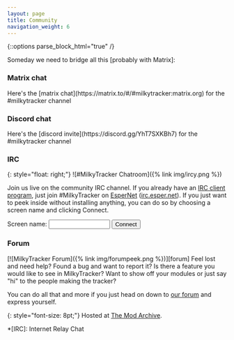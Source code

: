 ```yaml
---
layout: page
title: Community
navigation_weight: 6
---
```

{::options parse_block_html="true" /}

Someday we need to bridge all this [probably with Matrix]:

### Matrix chat
<div class="section">
Here's the [matrix chat](https://matrix.to/#/#milkytracker:matrix.org) for the #milkytracker channel
</div>

### Discord chat
<div class="section">
Here's the [discord invite](https://discord.gg/YhT7SXKBh7) for the #milkytracker channel
</div>

### IRC
<div class="section">
{: style="float: right;"}
![#MilkyTracker Chatroom]({% link img/ircy.png %})

Join us live on the community IRC channel. If you already have an [IRC client program][irc-clients], just join #MilkyTracker on [EsperNet] ([irc.esper.net]). If you just want to peek inside without installing anything, you can do so by choosing a screen name and clicking Connect.
<form id="login" action="http://webchat.esper.net/" onsubmit="javascript:return validateLogin();">
Screen name:
<input type="text" id="nick" name="nick" maxlength="30" style="width: 20ex;" />
<input id="connect" type="submit" value="Connect" />
<input name="channels" type="hidden" value="MilkyTracker" />
<input name="prompt" type="hidden" value="0" />
<input name="bg_color" type="hidden" value="223344" />
</form>
</div>

<!-- 
We don't need this, do we?
### E-mail
<div class="section">
You can also contact the MilkyTracker team by email at <span class="email">ten.rekcartyklim@troppus</span>. If the address looks weird, maybe you should look at it from <cite>reverse</cite> angle.
</div>
-->

### Forum

<div class="section">
[![MilkyTracker Forum]({% link img/forumpeek.png %})][forum]
Feel lost and need help?  
Found a bug and want to report it?  
Is there a feature you would like to see in MilkyTracker?  
Want to show off your modules or just say "hi" to the people making the tracker?

You can do all that and more if you just head on down to <a href="http://modarchive.org/forums/index.php?board=30.0">our forum</a> and express yourself.

{: style="font-size: 8pt;"}
Hosted at [The Mod Archive][mod-archive].
</div>

<script type="text/javascript">
    //<![CDATA[
        setTimeout("document.getElementById('nick').focus();", 0);
    //]]>
</script>

*[IRC]: Internet Relay Chat

[forum]: http://modarchive.org/forums/index.php?board=30.0
[mod-archive]: http://modarchive.org
[irc-clients]: http://en.wikipedia.org/wiki/Comparison_of_Internet_Relay_Chat_clients
[EsperNet]: http://esper.net/
[irc.esper.net]: irc://irc.esper.net/MilkyTracker
